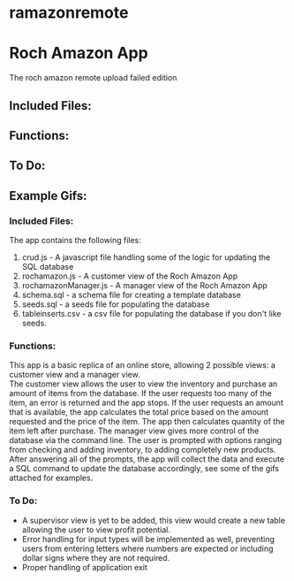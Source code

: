 # ramazonremote

# Roch Amazon App
The roch amazon remote upload failed edition

## Included Files:
## Functions:
## To Do:
## Example Gifs:

### Included Files:
The app contains the following files:
1. crud.js - A javascript file handling some of the logic for updating the SQL database
2. rochamazon.js - A customer view of the Roch Amazon App
3. rochamazonManager.js - A manager view of the Roch Amazon App
4. schema.sql - a schema file for creating a template database
5. seeds.sql - a seeds file for populating the database
6. tableinserts.csv - a csv file for populating the database if you don't like seeds.

### Functions:
This app is a basic replica of an online store, allowing 2 possible views: a customer view and a manager view.  
The customer view allows the user to view the inventory and purchase an amount of items from the database.  If the user requests too many of the item, an error is returned and the app stops.  If the user requests an amount that is available, the app calculates the total price based on the amount requested and the price of the item.  The app then calculates quantity of the item left after purchase.
The manager view gives more control of the database via the command line.  The user is prompted with options ranging from checking and adding inventory, to adding completely new products.  After answering all of the prompts, the app will collect the data and execute a SQL command to update the database accordingly, see some of the gifs attached for examples.

### To Do:
* A supervisor view is yet to be added, this view would create a new table allowing the user to view profit potential.  
* Error handling for input types will be implemented as well, preventing users from entering letters where numbers are expected or including dollar signs where they are not required. 
* Proper handling of application exit
